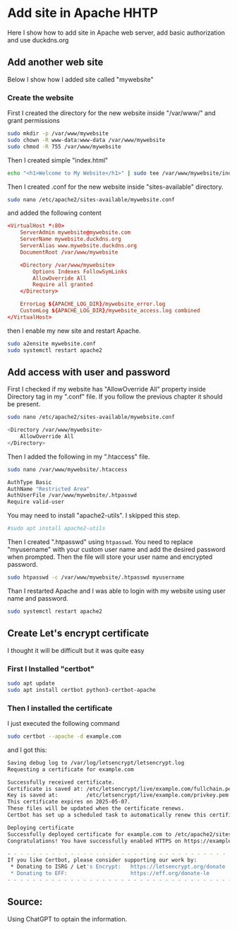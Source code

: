 # Add site in Apache HHTP

Here I show how to add site in Apache web server, add basic authorization and use duckdns.org

## Add another web site

Below I show how I added  site called "mywebsite"

### Create the website

First I  created the directory for the new website inside "/var/www/" and grant permissions

```bash
sudo mkdir -p /var/www/mywebsite
sudo chown -R www-data:www-data /var/www/mywebsite
sudo chmod -R 755 /var/www/mywebsite
```

Then I created simple "index.html" 

```bash
echo "<h1>Welcome to My Website</h1>" | sudo tee /var/www/mywebsite/index.html
```

Then I created .conf for the new website inside "sites-available" directory.

```bash
sudo nano /etc/apache2/sites-available/mywebsite.conf
```

and added the following content

```conf
<VirtualHost *:80>
    ServerAdmin mywebsite@mywebsite.com
    ServerName mywebsite.duckdns.org
    ServerAlias www.mywebsite.duckdns.org
    DocumentRoot /var/www/mywebsite

    <Directory /var/www/mywebsite>
        Options Indexes FollowSymLinks
        AllowOverride All
        Require all granted
    </Directory>

    ErrorLog ${APACHE_LOG_DIR}/mywebsite_error.log
    CustomLog ${APACHE_LOG_DIR}/mywebsite_access.log combined
</VirtualHost>
```

then I enable my new site and restart Apache.

```bash
sudo a2ensite mywebsite.conf
sudo systemctl restart apache2
```

## Add access with user and password

First I checked if my website has "AllowOverride All" property inside Directory tag in my ".conf" file. If you follow the previous chapter it should be present.

```bash
sudo nano /etc/apache2/sites-available/mywebsite.conf
```

```bash
<Directory /var/www/mywebsite>
    AllowOverride All
</Directory>
```

Then I added the following in my ".htaccess" file.

```bash
sudo nano /var/www/mywebsite/.htaccess

AuthType Basic
AuthName "Restricted Area"
AuthUserFile /var/www/mywebsite/.htpasswd
Require valid-user
```

You may need to install "apache2-utils". I skipped this step.

```bash
#sudo apt install apache2-utils
```

Then I created ".htpasswd" using `htpasswd`. You need to replace "myusername" with your custom user name and add the desired password when prompted. Then the file will store your user name and encrypted password.

```bash
sudo htpasswd -c /var/www/mywebsite/.htpasswd myusername
```

Than I restarted Apache and I was able to login with my website using user name and password.

```bash
sudo systemctl restart apache2
```

## Create Let's encrypt certificate

I thought it will be difficult but it was quite easy

### First I Installed "certbot"

```bash
sudo apt update
sudo apt install certbot python3-certbot-apache
```

### Then I installed the certificate

I just executed the following command

```bash
sudo certbot --apache -d example.com
```

and I got this:

```bash
Saving debug log to /var/log/letsencrypt/letsencrypt.log
Requesting a certificate for example.com

Successfully received certificate.
Certificate is saved at: /etc/letsencrypt/live/example.com/fullchain.pem
Key is saved at:         /etc/letsencrypt/live/example.com/privkey.pem
This certificate expires on 2025-05-07.
These files will be updated when the certificate renews.
Certbot has set up a scheduled task to automatically renew this certificate in the background.

Deploying certificate
Successfully deployed certificate for example.com to /etc/apache2/sites-available/example-le-ssl.conf
Congratulations! You have successfully enabled HTTPS on https://example.com

- - - - - - - - - - - - - - - - - - - - - - - - - - - - - - - - - - - - - - - -
If you like Certbot, please consider supporting our work by:
 * Donating to ISRG / Let's Encrypt:   https://letsencrypt.org/donate
 * Donating to EFF:                    https://eff.org/donate-le
- - - - - - - - - - - - - - - - - - - - - - - - - - - - - - - - - - - - - - - -
```

## Source:
Using ChatGPT to optain the information.


